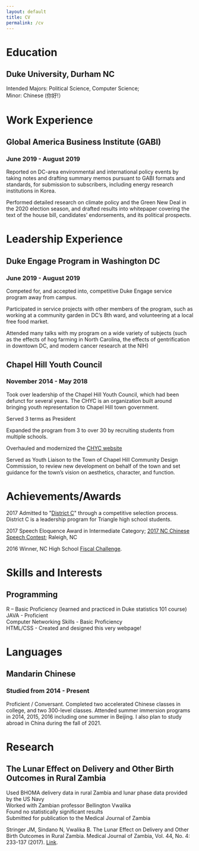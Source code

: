 ```yaml
---
layout: default
title: CV
permalink: /cv
---
```


# Education
## Duke University, Durham NC
Intended Majors: Political Science, Computer Science;   
Minor: Chinese (你好!）
<br>			         

# Work Experience
## Global America Business Institute (GABI)                                                                               
### June 2019 - August 2019

Reported on DC-area environmental and international policy events by taking notes and drafting summary memos pursuant to GABI formats and standards, for submission to subscribers, including energy research institutions in Korea.  

Performed detailed research on climate policy and the Green New Deal in the 2020 election season, and drafted results into whitepaper covering the text of the house bill, candidates’ endorsements, and its political prospects.


# Leadership Experience
## Duke Engage Program in Washington DC
### June 2019 - August 2019						       

Competed for, and accepted into, competitive Duke Engage service program away from campus. 

Participated in service projects with other members of the program, such as working at a community garden in DC’s 8th ward, and volunteering at a local free food market. 

Attended many talks with my program on a wide variety of subjects (such as the effects of hog farming in North Carolina, the effects of gentrification in downtown DC, and modern cancer research at the NIH)

## Chapel Hill Youth Council
### November 2014 - May 2018 						                            

Took over leadership of the Chapel Hill Youth Council, which had been defunct for several years. The CHYC is an organization built around bringing youth representation to Chapel Hill town government.

Served 3 terms as President

Expanded the program from 3 to over 30 by recruiting students from multiple schools.

Overhauled and modernized the [CHYC website](https://www.townofchapelhill.org/residents/teens-of-chapel-hill/youth-council)

Served as Youth Liaison to the Town of Chapel Hill Community Design Commission, to review new development on behalf of the town and set guidance for the town’s vision on aesthetics, character, and function. 

# Achievements/Awards

2017 Admitted to "[District C](https://www.districtc.co)" through a competitive selection process. District C is a leadership program for Triangle high school students.

2017 Speech Eloquence Award in Intermediate Category; [2017 NC Chinese Speech Contest](https://news.ncsu.edu/2018/11/nc-state-will-restructure-asia-programming-in-2019/); Raleigh, NC

2016 Winner, NC High School [Fiscal Challenge](http://fiscalchallenge.org/high-school).


# Skills and Interests

## Programming

R – Basic Proficiency (learned and practiced in Duke statistics 101 course)  
JAVA - Proficient  
Computer Networking Skills - Basic Proficiency  
HTML/CSS - Created and designed this very webpage!  

# Languages
## Mandarin Chinese
### Studied from 2014 - Present
Proficient / Conversant. Completed two accelerated Chinese classes in college, and two 300-level classes. Attended summer immersion programs in 2014, 2015, 2016 including one summer in Beijing. I also plan to study abroad in China during the fall of 2021.


# Research
## The Lunar Effect on Delivery and Other Birth Outcomes in Rural Zambia

Used BHOMA delivery data in rural Zambia and lunar phase data provided by the US Navy  
Worked with Zambian professor Bellington Vwalika   
Found no statistically significant results  
Submitted for publication to the Medical Journal of Zambia  

Stringer JM, Sindano N, Vwalika B. The Lunar Effect on Delivery and Other Birth Outcomes in Rural Zambia.
Medical Journal of Zambia, Vol. 44, No. 4: 233-137 (2017). [Link](https://www.mjz.co.zm/index.php/mjz/article/view/93/82).
     

